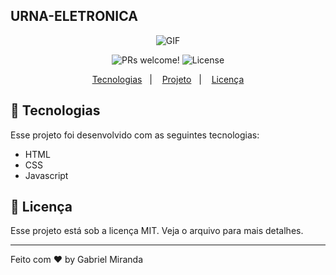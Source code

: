 ## URNA-ELETRONICA

<p align="center">
    <img src = "https://user-images.githubusercontent.com/57048555/130693233-18db254e-6f94-4db1-a891-f25a0d8e29f8.gif" alt="GIF">
</p>



<p align="center">
 <img src="https://img.shields.io/static/v1?label=PRs&message=welcome&color=49AA26&labelColor=000000" alt="PRs welcome!" />

  <img alt="License" src="https://img.shields.io/static/v1?label=license&message=MIT&color=49AA26&labelColor=000000">
</p>

<p align="center">
  <a href="#-tecnologias">Tecnologias</a>&nbsp;&nbsp;&nbsp;|&nbsp;&nbsp;&nbsp;
  <a href="#-projeto">Projeto</a>&nbsp;&nbsp;&nbsp;|&nbsp;&nbsp;&nbsp;
  <a href="#memo-licença">Licença</a>
</p>

## 🚀 Tecnologias
Esse projeto foi desenvolvido com as seguintes tecnologias:

- HTML
- CSS
- Javascript

## :memo: Licença

Esse projeto está sob a licença MIT. Veja o arquivo para mais detalhes.

---

Feito com ♥ by Gabriel Miranda